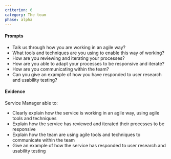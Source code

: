 ```yaml
---
criterion: 6
category: The team
phase: alpha
---
```


#### Prompts

* Talk us through how you are working in an agile way?
* What tools and techniques are you using to enable this way of working?
* How are you reviewing and iterating your processes?
* How are you able to adapt your processes to be responsive and iterate?
* How are you communicating within the team?
* Can you give an example of how you have responded to user research and usability testing?

#### Evidence

Service Manager able to:

* Clearly explain how the service is working in an agile way, using agile tools and techniques
* Explain how the service has reviewed and iterated their processes to be responsive
* Explain how the team are using agile tools and techniques to communicate within the team
* Give an example of how the service has responded to user research and usability testing
